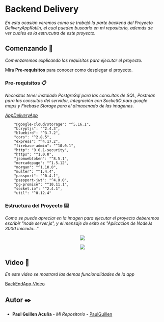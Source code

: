 # Backend Delivery 

_En esta ocasión veremos como se trabajó la parte backend del Proyecto DeliveryAppKotlin, el cual pueden buscarlo en mi repositorio, además de ver cuales es la estrucutra de este proyecto._

## Comenzando 🚀

_Comenzaremos explicando los requisitos para ejecutar el proyecto._

Mira **Pre-requisitos** para conocer como desplegar el proyecto.


### Pre-requisitos 📋

_Necesitas tener instalado PostgreSql para las consultas de SQL, Postman para las consultas del servidor, Integración con SocketIO para google maps y Firebase Storage para el almacenado de las imagenes._

_[AppDeliveryApp](https://github.com/PaulGuillen/DeliveryKotlinApp)_

```
    "@google-cloud/storage": "^5.16.1",
    "bcryptjs": "^2.4.3",
    "bluebird": "^3.7.2",
    "cors": "^2.8.5",
    "express": "^4.17.2",
    "firebase-admin": "^10.0.1",
    "http": "0.0.1-security",
    "https": "^1.0.0",
    "jsonwebtoken": "^8.5.1",
    "mercadopago": "^1.5.12",
    "morgan": "^1.10.0",
    "multer": "^1.4.4",
    "passport": "^0.4.1",
    "passport-jwt": "^4.0.0",
    "pg-promise": "^10.11.1",
    "socket.io": "^2.4.1",
    "util": "^0.12.4"
```
### Estructura del Proyecto ⌨️

_Como se puede apreciar en la imagen para ejecutar el proyecto deberemos escribir "node server.js", y el mensaje de exito es "Aplicacion de NodeJs 3000 Iniciado..."_

<p align="center">
  <img src="https://i.postimg.cc/W1xSN3p6/1.png"/>
</p>

<p align="center">
  <img src="https://i.postimg.cc/fbVwn82g/2.png"/>
</p>


## Video 📄

_En este video se mostrará las demas funcionalidades de la app_


[BackEndApp-Video](https://user-images.githubusercontent.com/43099030/169104200-cbe64956-da83-4dab-8e2c-bc23617c165f.mp4)

## Autor ✒️

* **Paul Guillen Acuña** - *Mi Repositorio* - [PaulGuillen](https://github.com/PaulGuillen?tab=repositories)

